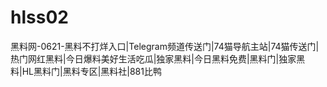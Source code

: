 # hlss02
黑料网-0621-黑料不打烊入口|Telegram频道传送门|74猫导航主站|74猫传送门|热门网红黑料|今日爆料美好生活吃瓜|独家黑料|今日黑料免费|黑料门|独家黑料|HL黑料门|黑料专区|黑料社|881比鸭
